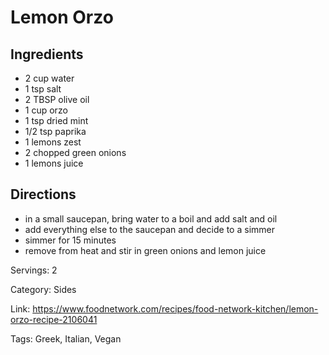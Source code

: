 # Lemon Orzo

## Ingredients
- 2 cup water
- 1 tsp salt
- 2 TBSP olive oil
- 1 cup orzo
- 1 tsp dried mint
- 1/2 tsp paprika
- 1 lemons zest
- 2 chopped green onions
- 1 lemons juice

## Directions
- in a small saucepan, bring water to a boil and add salt and oil
- add everything else to the saucepan and decide to a simmer
- simmer for 15 minutes
- remove from heat and stir in green onions and lemon juice

Servings: 2

Category: Sides

Link: https://www.foodnetwork.com/recipes/food-network-kitchen/lemon-orzo-recipe-2106041

Tags: Greek, Italian, Vegan
